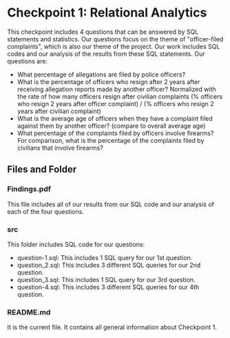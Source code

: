# Checkpoint 1: Relational Analytics

This checkpoint includes 4 questions that can be answered by SQL statements and statistics. Our questions focus on the theme of "officer-filed complaints", which is also our theme of the project. Our work includes SQL codes and our analysis of the results from these SQL statements. Our questions are:
- What percentage of allegations are filed by police officers?  
- What is the percentage of officers who resign after 2 years after receiving allegation reports made by another officer?  Normalized with the rate of how many officers resign after civilian complaints (% officers who resign 2 years after officer complaint) / (% officers who resign 2 years after civilian complaint)  
- What is the average age of officers when they have a complaint filed against them by another officer? (compare to overall average age)  
- What percentage of the complaints filed by officers involve firearms? For comparison, what is the percentage of the complaints filed by civilians that involve firearms?

## Files and Folder
### Findings.pdf

This file includes all of our results from our SQL code and our analysis of each of the four questions.

### src
This folder includes SQL code for our questions:
- question-1.sql: This includes 1 SQL query for our 1st question.
- question_2.sql: This includes 3 different SQL queries for our 2nd question.
- question_3.sql: This includes 1 SQL query for our 3rd question.
- question-4.sql: This includes 3 different SQL queries for our 4th question.

### README.md
It is the current file. It contains all general information about Checkpoint 1.
